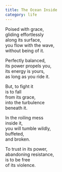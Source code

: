 ```yaml
---
title: The Ocean Inside
category: life
---
```


﻿Poised with grace,  
gliding effortlessly  
along its surface,  
you flow with the wave,  
without being of it.

Perfectly balanced,  
its power propels you,  
its energy is yours,  
as long as you ride it.

But, to fight it  
is to fall  
from its grace,  
into the turbulence  
beneath it.

In the roiling mess  
inside it,  
you will tumble wildly,  
buffeted,  
and broken.

To trust in its power,  
abandoning resistance,  
is to be free  
of its violence.
